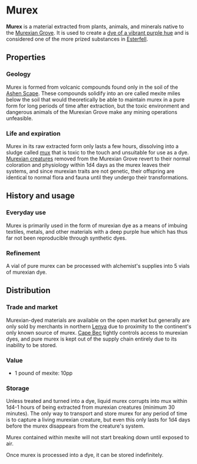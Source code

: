# Murex

**Murex** is a material extracted from plants, animals, and minerals native to the [Murexian Grove](../../ch-4-esterfell-gazetteer/esterfell/lenya/murexian-grove.md). It is used to create a [dye of a vibrant purple hue](murexian-dye.md) and is considered one of the more prized substances in [Esterfell](../../ch-4-esterfell-gazetteer/esterfell/).

## Properties

### Geology

Murex is formed from volcanic compounds found only in the soil of the [Ashen Scape](../../ch-4-esterfell-gazetteer/esterfell/lenya/ashen-scape.md). These compounds solidify into an ore called mexite miles below the soil that would theoretically be able to maintain murex in a pure form for long periods of time after extraction, but the toxic environment and dangerous animals of the Murexian Grove make any mining operations unfeasible.

### Life and expiration

Murex in its raw extracted form only lasts a few hours, dissolving into a sludge called [mux](mux.md) that is toxic to the touch and unsuitable for use as a dye. [Murexian creatures](../../ch-7-mote-bestiary/murexian-creature.md) removed from the Murexian Grove  revert to their normal coloration and physiology within 1d4 days as the murex leaves their systems, and since murexian traits are not genetic, their offspring are identical to normal flora and fauna until they undergo their transformations.

## History and usage

### Everyday use

Murex is primarily used in the form of murexian dye as a means of imbuing textiles, metals, and other materials with a deep purple hue which has thus far not been reproducible through synthetic dyes.

### Refinement

A vial of pure murex can be processed with alchemist's supplies into 5 vials of murexian dye.

## Distribution

### Trade and market

Murexian-dyed materials are available on the open market but generally are only sold by merchants in northern [Lenya](../../ch-4-esterfell-gazetteer/esterfell/lenya/) due to proximity to the continent's only known source of murex. [Cape Bec](../../ch-2-people-of-mote/societies/esterfell-accord/cape-bec/) tightly controls access to murexian dyes, and pure murex is kept out of the supply chain entirely due to its inability to be stored.

### Value

- 1 pound of mexite: 10pp

### Storage

Unless treated and turned into a dye, liquid murex corrupts into mux within 1d4-1 hours of being extracted from murexian creatures (minimum 30 minutes). The only way to transport and store murex for any period of time is to capture a living murexian creature, but even this only lasts for 1d4 days before the murex disappears from the creature's system.

Murex contained within mexite will not start breaking down until exposed to air.

Once murex is processed into a dye, it can be stored indefinitely.
